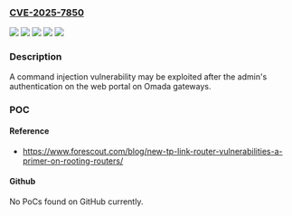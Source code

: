 ### [CVE-2025-7850](https://cve.mitre.org/cgi-bin/cvename.cgi?name=CVE-2025-7850)
![](https://img.shields.io/static/v1?label=Product&message=Festa%20gateways&color=blue)
![](https://img.shields.io/static/v1?label=Product&message=Omada%20Pro%20gateways&color=blue)
![](https://img.shields.io/static/v1?label=Product&message=Omada%20gateways&color=blue)
![](https://img.shields.io/static/v1?label=Version&message=0%20&color=brightgreen)
![](https://img.shields.io/static/v1?label=Vulnerability&message=CWE-78%20Improper%20Neutralization%20of%20Special%20Elements%20used%20in%20an%20OS%20Command%20('OS%20Command%20Injection')&color=brightgreen)

### Description

A command injection vulnerability may be exploited after the admin's authentication on the web portal on Omada gateways.

### POC

#### Reference
- https://www.forescout.com/blog/new-tp-link-router-vulnerabilities-a-primer-on-rooting-routers/

#### Github
No PoCs found on GitHub currently.

